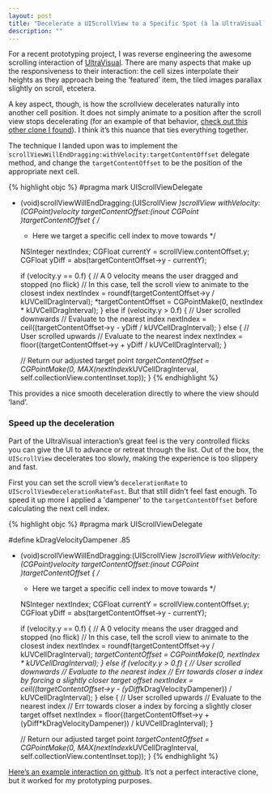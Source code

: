 ```yaml
---
layout: post
title: "Decelerate a UIScrollView to a Specific Spot (à la UltraVisual)"
description: ""
---
```


For a recent prototyping project, I was reverse engineering the awesome scrolling interaction of [UltraVisual](http://ultravisual.com). There are many aspects that make up the responsiveness to their interaction: the cell sizes interpolate their heights as they approach being the ‘featured’ item, the tiled images parallax slightly on scroll, etcetera.

A key aspect, though, is how the scrollview decelerates naturally into another cell position. It does not simply animate to a position after the scroll view stops decelerating  (for an example of that behavior, [check out this other clone I found](https://github.com/RobotsAndPencils/RPSlidingMenu)). I think it’s this nuance that ties everything together.

The technique I landed upon was to implement the `scrollViewWillEndDragging:withVelocity:targetContentOffset` delegate method, and change the `targetContentOffset` to be the position of the appropriate next cell.

{% highlight objc %}
#pragma mark UIScrollViewDelegate

- (void)scrollViewWillEndDragging:(UIScrollView *)scrollView
                     withVelocity:(CGPoint)velocity
              targetContentOffset:(inout CGPoint *)targetContentOffset
{
  /**
   * Here we target a specific cell index to move towards
   */

  NSInteger nextIndex;
  CGFloat currentY = scrollView.contentOffset.y;
  CGFloat yDiff = abs(targetContentOffset->y - currentY);

  if (velocity.y == 0.f)
  {
    // A 0 velocity means the user dragged and stopped (no flick)
    // In this case, tell the scroll view to animate to the closest index
    nextIndex = roundf(targetContentOffset->y / kUVCellDragInterval);
    *targetContentOffset = CGPointMake(0, nextIndex * kUVCellDragInterval);
  }
  else if (velocity.y > 0.f)
  {
    // User scrolled downwards
    // Evaluate to the nearest index
    nextIndex = ceil((targetContentOffset->y - yDiff / kUVCellDragInterval);
  }
  else
  {
    // User scrolled upwards
    // Evaluate to the nearest index
    nextIndex = floor((targetContentOffset->y + yDiff / kUVCellDragInterval);
  }

  // Return our adjusted target point
  *targetContentOffset = CGPointMake(0, MAX(nextIndex*kUVCellDragInterval, self.collectionView.contentInset.top));
}
{% endhighlight %}

This provides a nice smooth deceleration directly to where the view should ‘land’.

### Speed up the deceleration

Part of the UltraVisual interaction’s great feel is the very controlled flicks you can give the UI to advance or retreat through the list. Out of the box, the `UIScrollView` decelerates too slowly, making the experience is too slippery and fast.

First you can set the scroll view’s `decelerationRate` to `UIScrollViewDecelerationRateFast`. But that still didn’t feel fast enough. To speed it up more I applied a 'dampener' to the `targetContentOffset` before calculating the next cell index.

{% highlight objc %}
#pragma mark UIScrollViewDelegate

#define kDragVelocityDampener .85

- (void)scrollViewWillEndDragging:(UIScrollView *)scrollView
                     withVelocity:(CGPoint)velocity
              targetContentOffset:(inout CGPoint *)targetContentOffset
{
  /**
   * Here we target a specific cell index to move towards
   */

  NSInteger nextIndex;
  CGFloat currentY = scrollView.contentOffset.y;
  CGFloat yDiff = abs(targetContentOffset->y - currentY);

  if (velocity.y == 0.f)
  {
    // A 0 velocity means the user dragged and stopped (no flick)
    // In this case, tell the scroll view to animate to the closest index
    nextIndex = roundf(targetContentOffset->y / kUVCellDragInterval);
    *targetContentOffset = CGPointMake(0, nextIndex * kUVCellDragInterval);
  }
  else if (velocity.y > 0.f)
  {
    // User scrolled downwards
    // Evaluate to the nearest index
    // Err towards closer a index by forcing a slightly closer target offset
    nextIndex = ceil((targetContentOffset->y - (yDiff*kDragVelocityDampener)) / kUVCellDragInterval);
  }
  else
  {
    // User scrolled upwards
    // Evaluate to the nearest index
    // Err towards closer a index by forcing a slightly closer target offset
    nextIndex = floor((targetContentOffset->y + (yDiff*kDragVelocityDampener)) / kUVCellDragInterval);
  }

  // Return our adjusted target point
  *targetContentOffset = CGPointMake(0, MAX(nextIndex*kUVCellDragInterval, self.collectionView.contentInset.top));
}
{% endhighlight %}

[Here’s an example interaction on github](https://github.com/keighl/KTUVDemo). It’s not a perfect interactive clone, but it worked for my prototyping purposes.